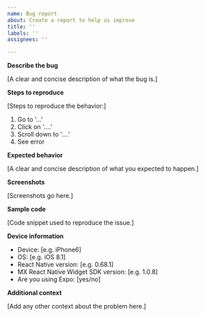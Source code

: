 ```yaml
---
name: Bug report
about: Create a report to help us improve
title: ''
labels: ''
assignees: ''

---
```


**Describe the bug**

[A clear and concise description of what the bug is.]


**Steps to reproduce**

[Steps to reproduce the behavior:]

1. Go to '...'
2. Click on '....'
3. Scroll down to '....'
4. See error

**Expected behavior**

[A clear and concise description of what you expected to happen.]


**Screenshots**

[Screenshots go here.]


**Sample code**

[Code snippet used to reproduce the issue.]


**Device information**

- Device: [e.g. iPhone6]
- OS: [e.g. iOS 8.1]
- React Native version: [e.g. 0.68.1]
- MX React Native Widget SDK version: [e.g. 1.0.8]
- Are you using Expo: [yes/no]


**Additional context**

[Add any other context about the problem here.]
